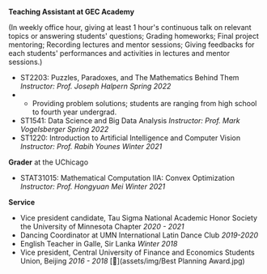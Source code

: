 **Teaching Assistant at GEC Academy**

(In weekly office hour, giving at least 1 hour's continuous talk on relevant topics or answering students' questions; Grading homeworks; Final project mentoring; Recording lectures and mentor sessions; Giving feedbacks for each students' performances and activities in lectures and mentor sessions.)
* ST2203: Puzzles, Paradoxes, and The Mathematics Behind Them *Instructor: Prof. Joseph Halpern     Spring 2022*
* * Providing problem solutions; students are ranging from high school to fourth year undergrad.
* ST1541: Data Science and Big Data Analysis *Instructor: Prof. Mark Vogelsberger     Spring 2022*
* ST1220: Introduction to Artificial Intelligence and Computer Vision *Instructor: Prof. Rabih Younes     Winter 2021*

**Grader** at the UChicago
* STAT31015: Mathematical Computation IIA: Convex Optimization *Instructor: Prof. Hongyuan Mei     Winter 2021*

**Service**
* Vice president candidate, Tau Sigma National Academic Honor Society the University of Minnesota Chapter *2020 - 2021*
* Dancing Coordinator at UMN International Latin Dance Club *2019-2020*
* English Teacher in Galle, Sir Lanka *Winter 2018*
* Vice president, Central University of Finance and Economics Students Union, Beijing *2016 - 2018* [📄](assets/img/Best Planning Award.jpg)
